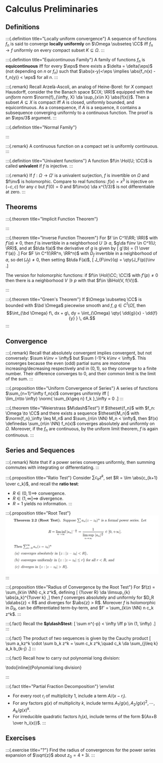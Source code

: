 # Calculus Preliminaries

## Definitions

:::{.definition title="Locally uniform convergence"}
A sequence of functions $f_n$ is said to converge **locally uniformly** on $\Omega \subseteq \CC$ iff $f_n\to f$ uniformly on every compact subset $K \subseteq \Omega$.
:::

:::{.definition title="Equicontinuous Family"}
A family of functions $f_n$ is **equicontinuous** iff for every $\eps$ there exists a $\delta = \delta(\eps)$ (not depending on $n$ or $f_n$) such that $\abs{x-y}<\eps \implies \abs{f_n(x) - f_n(y)} < \eps$ for all $n$.
:::

:::{.remark}
Recall Arzelà-Ascoli, an analog of Heine-Borel: for $X$ compact Hausdorff, consider the the Banach space $C(X; \RR)$ equipped with the *uniform norm* $\norm{f}_{\infty, X} \da \sup_{x\in X} \abs{f(x)}$.
Then a subset $A \subseteq X$ is compact iff $A$ is closed, uniformly bounded, and equicontinuous.
As a consequence, if $A$ is a sequence, it contains a subsequence converging uniformly to a continuous function.
The proof is an $\eps/3$ argument.
:::

:::{.definition title="Normal Family"}

:::

:::{.remark}
A continuous function on a compact set is uniformly continuous.
:::

:::{.definition title="Univalent functions"}
A function $f\in \Hol(U; \CC)$ is called **univalent** if $f$ is injective.
:::

:::{.remark}
If $f: \Omega \to \Omega'$ is a univalent surjection, $f$ is invertible on $\Omega$ and $f\inv$ is holomorphic.
Compare to real functions: $f(x) = x^3$ is injective on $(-c, c)$ for any $c$ but $f'(0) = 0$ and $f\inv(x) \da x^{1/3}$ is not differentiable at zero.
:::

## Theorems

:::{.theorem title="Implicit Function Theorem"}

:::

:::{.theorem title="Inverse Function Theorem"}
For $f \in C^1(\RR; \RR)$ with $f'(a) \neq 0$, then $f$ is invertible in a neighborhood $U \ni a$, $g\da f\inv \in C^1(U; \RR)$, and at $b\da f(a)$ the derivative of $g$ is given by
\[
g'(b) = {1 \over f'(a)}
.\]
For $F \in C^1(\RR^n, \RR^n)$ with $D_f$ invertible in a neighborhood of $a$, so $\det(J_f)\neq 0$, then setting $b\da F(a)$,
\[
J_{F\inv}(q) = \qty{J_F(p)}\inv
.\]

The version for holomorphic functions: if $f\in \Hol(\CC; \CC)$ with $f'(p)\neq 0$ then there is a neighborhood $V\ni p$ with that $f\in \BiHol(V, f(V))$.

:::

:::{.theorem title="Green's Theorem"}
If $\Omega \subseteq \CC$ is bounded with $\bd \Omega$ piecewise smooth and $f, g\in C^1(\bar \Omega)$, then $$\int_{\bd \Omega} f\, dx + g\, dy = \iint_{\Omega} \qty{ \dd{g}{x} - \dd{f}{y} } \, dA.$$
:::

## Convergence

:::{.remark}
Recall that absolutely convergent implies convergent, but not conversely: $\sum k\inv = \infty$ but $\sum (-1)^k k\inv < \infty$.
This converges because the even (odd) partial sums are monotone increasing/decreasing respectively and in $(0, 1)$, so they converge to a finite number.
Their difference converges to 0, and their common limit is the limit of the sum.
:::

:::{.proposition title="Uniform Convergence of Series"}
A series of functions $\sum_{n=1}^\infty f_n(x)$ converges uniformly iff 
\[  
\lim_{n\to \infty} \norm{ \sum_{k\geq n} f_k }_\infty = 0
.\]
:::

:::{.theorem title="Weierstrass $M\dash$Test"}
If $\theset{f_n}$ with $f_n: \Omega \to \CC$ and there exists a sequence $\theset{M_n}$ with $\norm{f_n}_\infty \leq M_n$ and $\sum_{n\in \NN} M_n < \infty$, then $f(x) \definedas \sum_{n\in \NN} f_n(x)$ converges absolutely and uniformly on $\Omega$. 
Moreover, if the $f_n$ are continuous, by the uniform limit theorem, $f$ is again continuous.
:::


## Series and Sequences

:::{.remark}
Note that if a power series converges uniformly, then summing commutes with integrating or differentiating.
:::

:::{.proposition title="Ratio Test"}
Consider $\sum c_k z^k$, set $R = \lim \abs{c_{k+1} \over c_k}$, and recall the **ratio test**:

- $R\in (0, 1) \implies$ convergence.
- $R\in (1, \infty] \implies$ divergence.
- $R=1$ yields no information.
:::

:::{.proposition title="Root Test"}
![image_2021-05-27-15-40-58](figures/image_2021-05-27-15-40-58.png)
:::

:::{.proposition title="Radius of Convergence by the Root Test"}
For $f(z) = \sum_{k\in \NN} c_k z^k$, defining
\[
{1\over R} \da \limsup_{k} \abs{a_k}^{1\over k}
,\]
then $f$ converges absolutely and uniformly for $D_R \da\abs{z} < R$ and diverges for $\abs{z} > R$.
Moreover $f$ is holomorphic in $D_R$, can be differentiated term-by-term, and $f' = \sum_{k\in \NN} n c_k z^k$.
:::

:::{.fact}
Recall the **$p\dash$test**:
\[
\sum n^{-p} < \infty \iff p \in (1, \infty)
.\]
:::

:::{.fact}
The product of two sequences is given by the Cauchy product
\[
\sum a_kz^k \cdot \sum b_k z^k = \sum c_k z^k,\quad c_k \da \sum_{j\leq k} a_k b_{k-j}
.\]
:::

:::{.fact}
Recall how to carry out polynomial long division:

\todo[inline]{Polynomial long division}

:::

:::{.fact title="Partial Fraction Decomposition"}
\envlist

- For every root $r_i$ of multiplicity 1, include a term $A/(x-r_i)$.
- For any factors $g(x)$ of multiplicity $k$, include terms $A_1/g(x), A_2/g(x)^2, \cdots, A_k / g(x)^k$.
- For irreducible quadratic factors $h_i(x)$, include terms of the form ${Ax+B \over h_i(x)}$.
:::

## Exercises

:::{.exercise title="?"}
Find the radius of convergences for the power series expansion of $\sqrt{z}$ about $z_0 = 4 +3i$.
:::

